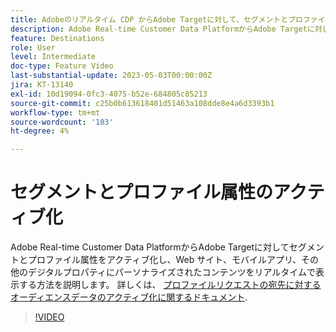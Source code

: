 ```yaml
---
title: Adobeのリアルタイム CDP からAdobe Targetに対して、セグメントとプロファイル属性をアクティブ化する方法を教えてください。
description: Adobe Real-time Customer Data PlatformからAdobe Targetに対してセグメントとプロファイル属性をアクティブ化し、Web サイト、モバイルアプリ、その他のデジタルプロパティにパーソナライズされたコンテンツをリアルタイムで表示する方法を説明します。
feature: Destinations
role: User
level: Intermediate
doc-type: Feature Video
last-substantial-update: 2023-05-03T00:00:00Z
jira: KT-13140
exl-id: 10d19094-0fc3-4075-b52e-684805c85213
source-git-commit: c25b0b613618401d51463a108dde8e4a6d3393b1
workflow-type: tm+mt
source-wordcount: '103'
ht-degree: 4%

---
```


# セグメントとプロファイル属性のアクティブ化

Adobe Real-time Customer Data PlatformからAdobe Targetに対してセグメントとプロファイル属性をアクティブ化し、Web サイト、モバイルアプリ、その他のデジタルプロパティにパーソナライズされたコンテンツをリアルタイムで表示する方法を説明します。 詳しくは、 [プロファイルリクエストの宛先に対するオーディエンスデータのアクティブ化に関するドキュメント](https://experienceleague.adobe.com/docs/experience-platform/destinations/ui/activate/activate-profile-request-destinations.html).


>[!VIDEO](https://video.tv.adobe.com/v/3419036/?learn=on)
